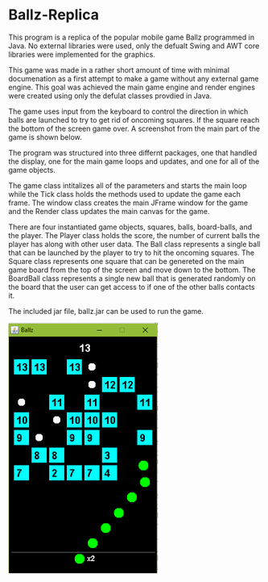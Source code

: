 # Ballz-Replica

This program is a replica of the popular mobile game Ballz programmed in Java. No external libraries were used, only the defualt Swing and AWT core libraries were implemented for the graphics. 

This game was made in a rather short amount of time with minimal documenation as a first attempt to make a game without any external game engine. This goal was achieved the main game engine and render engines were created using only the defulat classes provdied in Java. 

The game uses input from the keyboard to control the direction in which balls are launched to try to get rid of oncoming squares. If the square reach the bottom of the screen game over. A screenshot from the main part of the game is shown below.

The program was structured into three differnt packages, one that handled the display, one for the main game loops and updates, and one for all of the game objects. 

The game class intitalizes all of the parameters and starts the main loop while the Tick class holds the methods used to update the game each frame. The window class creates the main JFrame window for the game and the Render class updates the main canvas for the game.

There are four instantiated game objects, squares, balls, board-balls, and the player. The Player class holds the score, the number of current balls the player has along with other user data. The Ball class represents a single ball that can be launched by the player to try to hit the oncoming squares. The Square class represents one square that can be genereted on the main game board from the top of the screen and move down to the bottom. The BoardBall class represents a single new ball that is generated randomly on the board that the user can get access to if one of the other balls contacts it. 

The included jar file, ballz.jar can be used to run the game. 

![alt text](https://github.com/BenDaMan88/Ballz-Replica/blob/master/Game_Screen.PNG)
